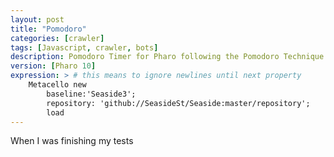 ```yaml
---
layout: post
title: "Pomodoro"
categories: [crawler]
tags: [Javascript, crawler, bots]
description: Pomodoro Timer for Pharo following the Pomodoro Technique
version: [Pharo 10]
expression: > # this means to ignore newlines until next property
    Metacello new
        baseline:'Seaside3';
        repository: 'github://SeasideSt/Seaside:master/repository';
        load
---
```


When I was finishing my tests